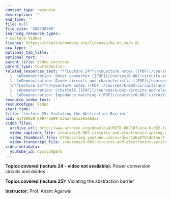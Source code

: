 ```yaml
---
content_type: resource
description: ''
end_time: ''
file: null
file_size: '288738400'
learning_resource_types:
- Lecture Videos
license: https://creativecommons.org/licenses/by-nc-sa/4.0/
ocw_type: ''
optional_tab_title: ''
optional_text: ''
parent_title: Video Lectures
parent_type: CourseSection
related_resources_text: "**Lecture 24**\n\nLecture notes ([PDF](/courses/6-002-circuits-and-electronics-spring-2007/resources/6002_l24))\
  \  \nDemonstration: Boost converter ([PDF](/courses/6-002-circuits-and-electronics-spring-2007/resources/demo_28))\
  \  \nDemonstration: Diode circuits and characteristic ([PDF](/courses/6-002-circuits-and-electronics-spring-2007/resources/demo_25))\n\
  \n**Lecture 25**\n\nLecture notes ([PDF](/courses/6-002-circuits-and-electronics-spring-2007/resources/6002_l25))\
  \  \nDemonstration: Crosstalk ([PDF](/courses/6-002-circuits-and-electronics-spring-2007/resources/demo_19))\
  \  \nDemonstration: Impedance matching ([PDF](/courses/6-002-circuits-and-electronics-spring-2007/resources/demo_19b))"
resource_index_text: ''
resourcetype: Video
start_time: ''
title: 'Lecture 25: Violating the Abstraction Barrier'
uid: b1f88029-b907-3e09-23a3-a6ca581e6d52
video_files:
  archive_url: http://www.archive.org/download/MIT6.002S07/ocw-6.002-lec-mit-10250-09dec2003-220k.mp4
  video_captions_file: /courses/6-002-circuits-and-electronics-spring-2007/aae1fdb408e357d4bfe3e63dff69171a_dyxcCoUgETU.vtt
  video_thumbnail_file: https://img.youtube.com/vi/dyxcCoUgETU/default.jpg
  video_transcript_file: /courses/6-002-circuits-and-electronics-spring-2007/3d03e2ab93e4c46dd5f15ef41c98b873_dyxcCoUgETU.pdf
video_metadata:
  youtube_id: dyxcCoUgETU
---
```


**Topics covered (lecture 24 - video not available):** Power conversion circuits and diodes

**Topics covered (lecture 25):** Violating the abstraction barrier

**Instructor:** Prof. Anant Agarwal

